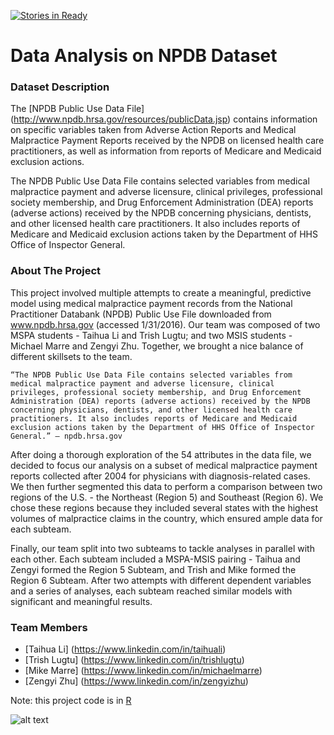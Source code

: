 [![Stories in Ready](https://badge.waffle.io/TaihuaLi/NPDB_Data.png?label=ready&title=Ready)](https://waffle.io/TaihuaLi/NPDB_Data)
# Data Analysis on NPDB Dataset

### Dataset Description
The [NPDB Public Use Data File] (http://www.npdb.hrsa.gov/resources/publicData.jsp) contains information on specific variables taken from Adverse Action Reports and Medical Malpractice Payment Reports received by the NPDB on licensed health care practitioners, as well as information from reports of Medicare and Medicaid exclusion actions.

The NPDB Public Use Data File contains selected variables from medical malpractice payment and adverse licensure, clinical privileges, professional society membership, and Drug Enforcement Administration (DEA) reports (adverse actions) received by the NPDB concerning physicians, dentists, and other licensed health care practitioners. It also includes reports of Medicare and Medicaid exclusion actions taken by the Department of HHS Office of Inspector General.

### About The Project
This project involved multiple attempts to create a meaningful, predictive model using medical malpractice payment records from the National Practitioner Databank (NPDB) Public Use File downloaded from www.npdb.hrsa.gov (accessed 1/31/2016). Our team was composed of two MSPA students - Taihua Li and Trish Lugtu; and two MSIS students - Michael Marre and Zengyi Zhu. Together, we brought a nice balance of different skillsets to the team.


    “The NPDB Public Use Data File contains selected variables from medical malpractice payment and adverse licensure, clinical privileges, professional society membership, and Drug Enforcement Administration (DEA) reports (adverse actions) received by the NPDB concerning physicians, dentists, and other licensed health care practitioners. It also includes reports of Medicare and Medicaid exclusion actions taken by the Department of HHS Office of Inspector General.” – npdb.hrsa.gov
 
After doing a thorough exploration of the 54 attributes in the data file, we decided to focus our analysis on a subset of medical malpractice payment reports collected after 2004 for physicians with diagnosis-related cases. We then further segmented this data to perform a comparison between two regions of the U.S. - the Northeast (Region 5) and Southeast (Region 6). We chose these regions because they included several states with the highest volumes of malpractice claims in the country, which ensured ample data for each subteam.

Finally, our team split into two subteams to tackle analyses in parallel with each other. Each subteam included a MSPA-MSIS pairing - Taihua and Zengyi formed the Region 5 Subteam, and Trish and Mike formed the Region 6 Subteam. After two attempts with different dependent variables and a series of analyses, each subteam reached similar models with significant and meaningful results.

### Team Members
- [Taihua Li] (https://www.linkedin.com/in/taihuali)
- [Trish Lugtu] (https://www.linkedin.com/in/trishlugtu)
- [Mike Marre] (https://www.linkedin.com/in/michaelmarre)
- [Zengyi Zhu] (https://www.linkedin.com/in/zengyizhu)

Note: this project code is in [R](https://www.r-project.org)

![alt text](http://www.cdm.depaul.edu/ipd/PublishingImages/hero-data-science-for-business-@2x.jpg)
